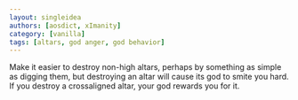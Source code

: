 ```yaml
---
layout: singleidea
authors: [aosdict, xImanity]
category: [vanilla]
tags: [altars, god anger, god behavior]
---
```

Make it easier to destroy non-high altars, perhaps by something as simple as digging them, but destroying an altar will cause its god to smite you hard. If you destroy a crossaligned altar, your god rewards you for it.

